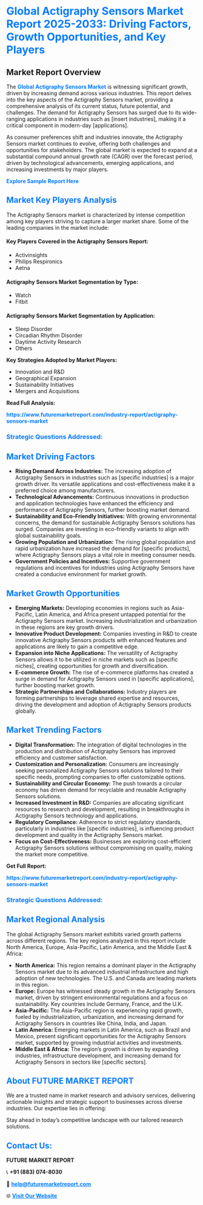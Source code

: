<h1 style="color: #007BFF;">Global Actigraphy Sensors Market Report 2025-2033: Driving Factors, Growth Opportunities, and Key Players</h1>

<section id="overview">
<h2>Market Report Overview</h2>
<p>The <a href="https://www.futuremarketreport.com/industry-report/actigraphy-sensors-market" style="color: #007BFF; text-decoration: none;"><strong>Global Actigraphy Sensors Market</strong></a> is witnessing significant growth, driven by increasing demand across various industries. This report delves into the key aspects of the Actigraphy Sensors market, providing a comprehensive analysis of its current status, future potential, and challenges. The demand for Actigraphy Sensors has surged due to its wide-ranging applications in industries such as [insert industries], making it a critical component in modern-day [applications].</p>
<p>As consumer preferences shift and industries innovate, the Actigraphy Sensors market continues to evolve, offering both challenges and opportunities for stakeholders. The global market is expected to expand at a substantial compound annual growth rate (CAGR) over the forecast period, driven by technological advancements, emerging applications, and increasing investments by major players.</p>
</section>

<section id="overview">
<p><a href="https://www.futuremarketreport.com/request-sample/reportId=51771" style="color: #007BFF; text-decoration: none;"><strong>Explore Sample Report Here</strong></a></p>
</section>

<section id="key-players">
<h2 style="color: #007BFF;">Market Key Players Analysis</h2>
<p>The Actigraphy Sensors market is characterized by intense competition among key players striving to capture a larger market share. Some of the leading companies in the market include:</p>
<h4>Key Players Covered in the Actigraphy Sensors Report:</h4>
<ul><li>Activinsights</li><li>Philips Respironics</li><li>Aetna</li></ul>
<h4>Actigraphy Sensors Market Segmentation by Type:</h4>
<ul><li>Watch</li><li>Fitbit</li></ul>

<h4>Actigraphy Sensors Market Segmentation by Application:</h4>
<ul><li>Sleep Disorder</li><li>Circadian Rhythm Disorder</li><li>Daytime Activity Research</li><li>Others</li></ul>
<p><strong>Key Strategies Adopted by Market Players:</strong></p>
<ul>
<li>Innovation and R&D</li>
<li>Geographical Expansion</li>
<li>Sustainability Initiatives</li>
<li>Mergers and Acquisitions</li>
</ul>
</section>

<section>
<p><strong>Read Full Analysis: </strong></p><a href="https://www.futuremarketreport.com/industry-report/actigraphy-sensors-market" style="color: #007BFF; text-decoration: none;"><strong>https://www.futuremarketreport.com/industry-report/actigraphy-sensors-market</strong></a>
<h3 style="color: #007BFF;">Strategic Questions Addressed:</h3>
</section>

<section id="driving-factors">
<h2 style="color: #007BFF;">Market Driving Factors</h2>
<ul>
<li><strong>Rising Demand Across Industries:</strong> The increasing adoption of Actigraphy Sensors in industries such as [specific industries] is a major growth driver. Its versatile applications and cost-effectiveness make it a preferred choice among manufacturers.</li>
<li><strong>Technological Advancements:</strong> Continuous innovations in production and application technologies have enhanced the efficiency and performance of Actigraphy Sensors, further boosting market demand.</li>
<li><strong>Sustainability and Eco-Friendly Initiatives:</strong> With growing environmental concerns, the demand for sustainable Actigraphy Sensors solutions has surged. Companies are investing in eco-friendly variants to align with global sustainability goals.</li>
<li><strong>Growing Population and Urbanization:</strong> The rising global population and rapid urbanization have increased the demand for [specific products], where Actigraphy Sensors plays a vital role in meeting consumer needs.</li>
<li><strong>Government Policies and Incentives:</strong> Supportive government regulations and incentives for industries using Actigraphy Sensors have created a conducive environment for market growth.</li>
</ul>
</section>

<section id="growth-opportunities">
<h2 style="color: #007BFF;">Market Growth Opportunities</h2>
<ul>
<li><strong>Emerging Markets:</strong> Developing economies in regions such as Asia-Pacific, Latin America, and Africa present untapped potential for the Actigraphy Sensors market. Increasing industrialization and urbanization in these regions are key growth drivers.</li>
<li><strong>Innovative Product Development:</strong> Companies investing in R&D to create innovative Actigraphy Sensors products with enhanced features and applications are likely to gain a competitive edge.</li>
<li><strong>Expansion into Niche Applications:</strong> The versatility of Actigraphy Sensors allows it to be utilized in niche markets such as [specific niches], creating opportunities for growth and diversification.</li>
<li><strong>E-commerce Growth:</strong> The rise of e-commerce platforms has created a surge in demand for Actigraphy Sensors used in [specific applications], further boosting market growth.</li>
<li><strong>Strategic Partnerships and Collaborations:</strong> Industry players are forming partnerships to leverage shared expertise and resources, driving the development and adoption of Actigraphy Sensors products globally.</li>
</ul>
</section>

<section id="trending-factors">
<h2 style="color: #007BFF;">Market Trending Factors</h2>
<ul>
<li><strong>Digital Transformation:</strong> The integration of digital technologies in the production and distribution of Actigraphy Sensors has improved efficiency and customer satisfaction.</li>
<li><strong>Customization and Personalization:</strong> Consumers are increasingly seeking personalized Actigraphy Sensors solutions tailored to their specific needs, prompting companies to offer customizable options.</li>
<li><strong>Sustainability and Circular Economy:</strong> The push towards a circular economy has driven demand for recyclable and reusable Actigraphy Sensors solutions.</li>
<li><strong>Increased Investment in R&D:</strong> Companies are allocating significant resources to research and development, resulting in breakthroughs in Actigraphy Sensors technology and applications.</li>
<li><strong>Regulatory Compliance:</strong> Adherence to strict regulatory standards, particularly in industries like [specific industries], is influencing product development and quality in the Actigraphy Sensors market.</li>
<li><strong>Focus on Cost-Effectiveness:</strong> Businesses are exploring cost-efficient Actigraphy Sensors solutions without compromising on quality, making the market more competitive.</li>
</ul>
</section>

<section>
<p><strong>Get Full Report: </strong></p><a href="https://www.futuremarketreport.com/industry-report/actigraphy-sensors-market" style="color: #007BFF; text-decoration: none;"><strong>https://www.futuremarketreport.com/industry-report/actigraphy-sensors-market</strong></a>
<h3 style="color: #007BFF;">Strategic Questions Addressed:</h3>
</section>


<section id="regional-analysis">
<h2 style="color: #007BFF;">Market Regional Analysis</h2>
<p>The global Actigraphy Sensors market exhibits varied growth patterns across different regions. The key regions analyzed in this report include North America, Europe, Asia-Pacific, Latin America, and the Middle East & Africa:</p>
<ul>
<li><strong>North America:</strong> This region remains a dominant player in the Actigraphy Sensors market due to its advanced industrial infrastructure and high adoption of new technologies. The U.S. and Canada are leading markets in this region.</li>
<li><strong>Europe:</strong> Europe has witnessed steady growth in the Actigraphy Sensors market, driven by stringent environmental regulations and a focus on sustainability. Key countries include Germany, France, and the U.K.</li>
<li><strong>Asia-Pacific:</strong> The Asia-Pacific region is experiencing rapid growth, fueled by industrialization, urbanization, and increasing demand for Actigraphy Sensors in countries like China, India, and Japan.</li>
<li><strong>Latin America:</strong> Emerging markets in Latin America, such as Brazil and Mexico, present significant opportunities for the Actigraphy Sensors market, supported by growing industrial activities and investments.</li>
<li><strong>Middle East & Africa:</strong> The region’s growth is driven by expanding industries, infrastructure development, and increasing demand for Actigraphy Sensors in sectors like [specific sectors].</li>
</ul>
</section>

<footer>
<h2 style="color: #007BFF;">About FUTURE MARKET REPORT</h2>
<p>We are a trusted name in market research and advisory services, delivering actionable insights and strategic support to businesses across diverse industries. Our expertise lies in offering:</p>

<p>Stay ahead in today’s competitive landscape with our tailored research solutions.</p>

<h2 style="color: #007BFF;">Contact Us:</h2>
<p><strong>FUTURE MARKET REPORT</strong></p>
<p>📞 <strong>+91 (883) 074-8030</strong></p>
<p>📧 <strong><a href="mailto:help@futuremarketreport.com" style="color: #007BFF;">help@futuremarketreport.com</a></strong></p>
<p>🌐 <strong><a href="https://www.futuremarketreport.com/" style="color: #007BFF;">Visit Our Website</a></strong></p>
</footer>